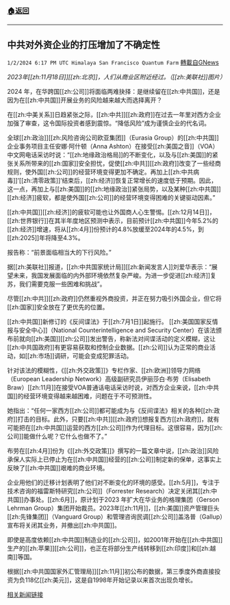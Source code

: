 ###  [:house:返回](README.md)
---


## 中共对外资企业的打压增加了不确定性
`1/2/2024 6:17 PM UTC Himalaya San Francisco Quantum Farm` [轉載自GNews](https://gnews.org/articles/2176659)

*2023年[[zh:11月18日]][[zh:北京]]，人们从商业区附近经过。（[[zh:美联社]]图片）*

2024 年，在华跨国[[zh:公司]]将面临两难抉择：是继续留在[[zh:中共国]]，还是因为在[[zh:中共国]]开展业务的风险越来越大而选择离开？

在[[zh:中美关系]]日趋紧张之际，[[zh:中共]][[zh:政府]]在过去一年里对西方企业加强了审查，这令国际投资者感到震惊。“降低风险”成为谨慎企业的代名词。

全球[[zh:政治]][[zh:风险咨询公司欧亚集团]]（Eurasia Group）的[[zh:中共国]]企业事务项目主任安娜·阿什顿（Anna Ashton）在接受[[zh:美国之音]]（VOA）中文网电话采访时说：“[[zh:地缘政治格局]]的不断变化，以及与[[zh:美国]]的紧张关系所带来的[[zh:国家]]安全担忧，促使[[zh:中共]][[zh:政府]]改变了一些经商规则，使外国[[zh:公司]]的经营环境变得更加不确定。再加上[[zh:中共病毒]]’[[zh:清零政策]]’结束后，[[zh:经济]]恢复正常增长的速度低于预期。因此，这一点，再加上与[[zh:美国]]的[[zh:地缘政治]]紧张局势，以及某种[[zh:中共国]][[zh:经济]]疲软，都是使外国[[zh:公司]]的经营环境变得困难的关键驱动因素。”

[[zh:中共国]][[zh:经济]]的疲软可能也让外国商人心生警惕。[[zh:12月14日]]，[[zh:世界银行]]在其半年度地区预测中表示，目前预计[[zh:中共国]]今年5.2%的[[zh:经济]]增速，将从[[zh:4月]]份预计的4.8%放缓至2024年的4.5%，到[[zh:2025]]年将降至4.3%。

报告称：“前景面临相当大的下行风险。”

据[[zh:美联社]]报道，[[zh:中共国家统计局]][[zh:新闻发言人]]刘爱华表示：“展望未来，我国发展面临的内外部环境依然复杂严峻。为进一步促进[[zh:经济]]复苏，我们需要克服一些困难和挑战”。

尽管[[zh:中共]][[zh:政府]]仍然重视外商投资，并正在努力吸引外国企业，但它将[[zh:国家]]安全放在了更优先的位置。

[[zh:中共国]]新修订的《反间谍法》于[[zh:7月1日]]起施行。 [[zh:美国国家反情报与安全中心]]（National Counterintelligence and Security Center）在该法颁布前就向[[zh:美国]][[zh:公司]]发出警告，称新法对间谍活动的定义模糊，这让[[zh:中共国政府]]有更容易获取和控制企业数据。[[zh:公司]]认为正常的商业活动，如[[zh:市场]]调研，可能会变成犯罪活动。

针对该法的模糊性，《[[zh:外交政策]]》专栏作家、[[zh:欧洲]]领导力网络（European Leadership Network）高级副研究员伊丽莎白·布劳（Elisabeth Braw）[[zh:11月]]在接受VOA普通话电话采访时说，对西方企业来说，[[zh:中共国]]的经营环境变得越来越困难，问题在于不可预测性。

她指出：“任何一家西方[[zh:公司]]都可能成为与《反间谍法》相关的各种[[zh:政府]]打击的目标。此外，只要[[zh:中共]][[zh:政府]]想报复西方[[zh:政府]]，就有可能把在[[zh:中共国]]运营的西方[[zh:公司]]作为代理目标。这很容易，因为[[zh:公司]]能做什么呢？它什么也做不了。”

布劳在[[zh:4月]]份为《[[zh:外交政策]]》撰写的一篇文章中说，[[zh:政治]]风险承保人实际上已停止为在[[zh:中共国]]经营的[[zh:公司]]制定新的保单，这事实上反映了[[zh:中共国]]艰难的商业环境。

企业用他们的迁移计划表明了他们对不断变化的环境的感受。[[zh:5月]]，专注于技术咨询的福雷斯特研究[[zh:公司]]（Forrester Research）决定关闭其[[zh:中共国]]办事处。[[zh:6月]]，原计划于2023 年扩大在华业务的格理集团（Gerson Lehrman Group）集团开始裁员。2023年[[zh:11月]]，[[zh:美国]]资产管理巨头[[zh:先锋集团]]（Vanguard Group）和管理咨询民调[[zh:公司]]盖洛普（Gallup）宣布将关闭其业务，并撤出[[zh:中共国]]。

即使是高度依赖[[zh:中共国]]制造业的[[zh:公司]]，如2001年开始在[[zh:中共国]]生产的[[zh:苹果]][[zh:公司]]，也正在将部分生产线转移到[[zh:印度]]和[[zh:越南]]等国。

根据[[zh:中共国国家外汇管理局]][[zh:11月]]初公布的数据，第三季度外商直接投资为负118亿[[zh:美元]]，这是自1998年开始记录以来首次出现负增长。

[相关新闻链接](https://www.voanews.com/a/china-s-crackdown-on-foreign-firms-has-increased-uncertainty-/7403621.html)
